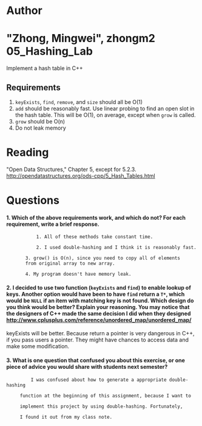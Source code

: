 Author
==========
"Zhong, Mingwei", zhongm2
05_Hashing_Lab
==============

Implement a hash table in C++

Requirements
------------

1. `keyExists`, `find`, `remove`, and `size` should all be O(1)
2. `add` should be reasonably fast. Use linear probing to find an open slot in the hash table. This will be O(1), on average, except when `grow` is called.
3. `grow` should be O(n)
4. Do not leak memory


Reading
=======
"Open Data Structures," Chapter 5, except for 5.2.3. http://opendatastructures.org/ods-cpp/5_Hash_Tables.html

Questions
=========

#### 1. Which of the above requirements work, and which do not? For each requirement, write a brief response.


               1. All of these methods take constant time.

               2. I used double-hashing and I think it is reasonably fast.

	       3. grow() is O(n), since you need to copy all of elements
	       from original array to new array.

	       4. My program doesn't have memory leak.



#### 2. I decided to use two function (`keyExists` and `find`) to enable lookup of keys. Another option would have been to have `find` return a `T*`, which would be `NULL` if an item with matching key is not found. Which design do you think would be better? Explain your reasoning. You may notice that the designers of C++ made the same decision I did when they designed http://www.cplusplus.com/reference/unordered_map/unordered_map/

keyExists will be better. Because return a pointer is very dangerous in C++, 
if you pass users a pointer. They might have chances to access data and make
some modification.


#### 3. What is one question that confused you about this exercise, or one piece of advice you would share with students next semester?

             I was confused about how to generate a appropriate double-hashing
	     
	     function at the beginning of this assignment, because I want to 

	     implement this project by using double-hashing. Fortunately, 

	     I found it out from my class note.







